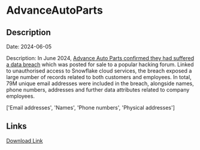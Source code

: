 # AdvanceAutoParts

## Description

Date: 2024-06-05

Description:
In June 2024, <a href="https://www.bleepingcomputer.com/news/security/advance-auto-parts-confirms-data-breach-exposed-employee-information/" target="_blank" rel="noopener">Advance Auto Parts confirmed they had suffered a data breach</a> which was posted for sale to a popular hacking forum. Linked to unauthorised access to Snowflake cloud services, the breach exposed a large number of records related to both customers and employees. In total, 79M unique email addresses were included in the breach, alongside names, phone numbers, addresses and further data attributes related to company employees.


['Email addresses', 'Names', 'Phone numbers', 'Physical addresses']

## Links

[Download Link](https://link-to.net/1229997/956.661316778334/dynamic/?r=aHR0cHM6Ly93d3cubWVkaWFmaXJlLmNvbS92aWV3L1pydXZiaXBobWI3VW9kTi9hZHZhbmNlYXV0b3BhcnRzLmNvbS9maWxl)
